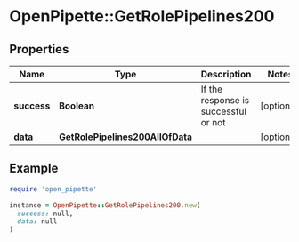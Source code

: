 # OpenPipette::GetRolePipelines200

## Properties

| Name | Type | Description | Notes |
| ---- | ---- | ----------- | ----- |
| **success** | **Boolean** | If the response is successful or not | [optional] |
| **data** | [**GetRolePipelines200AllOfData**](GetRolePipelines200AllOfData.md) |  | [optional] |

## Example

```ruby
require 'open_pipette'

instance = OpenPipette::GetRolePipelines200.new(
  success: null,
  data: null
)
```

